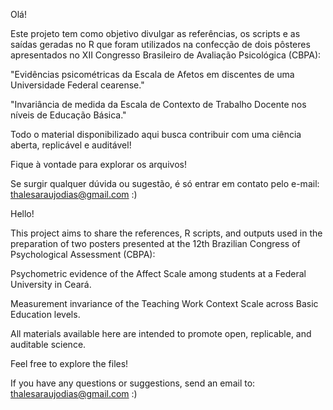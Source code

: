 Olá!

Este projeto tem como objetivo divulgar as referências, os scripts e as saídas geradas no R que foram utilizados na confecção de dois pôsteres apresentados no XII Congresso Brasileiro de Avaliação Psicológica (CBPA):

"Evidências psicométricas da Escala de Afetos em discentes de uma Universidade Federal cearense."

"Invariância de medida da Escala de Contexto de Trabalho Docente nos níveis de Educação Básica."

Todo o material disponibilizado aqui busca contribuir com uma ciência aberta, replicável e auditável!

Fique à vontade para explorar os arquivos!

Se surgir qualquer dúvida ou sugestão, é só entrar em contato pelo e-mail: thalesaraujodias@gmail.com :)

Hello!

This project aims to share the references, R scripts, and outputs used in the preparation of two posters presented at the 12th Brazilian Congress of Psychological Assessment (CBPA):

Psychometric evidence of the Affect Scale among students at a Federal University in Ceará.

Measurement invariance of the Teaching Work Context Scale across Basic Education levels.

All materials available here are intended to promote open, replicable, and auditable science.

Feel free to explore the files!

If you have any questions or suggestions, send an email to: thalesaraujodias@gmail.com :)
